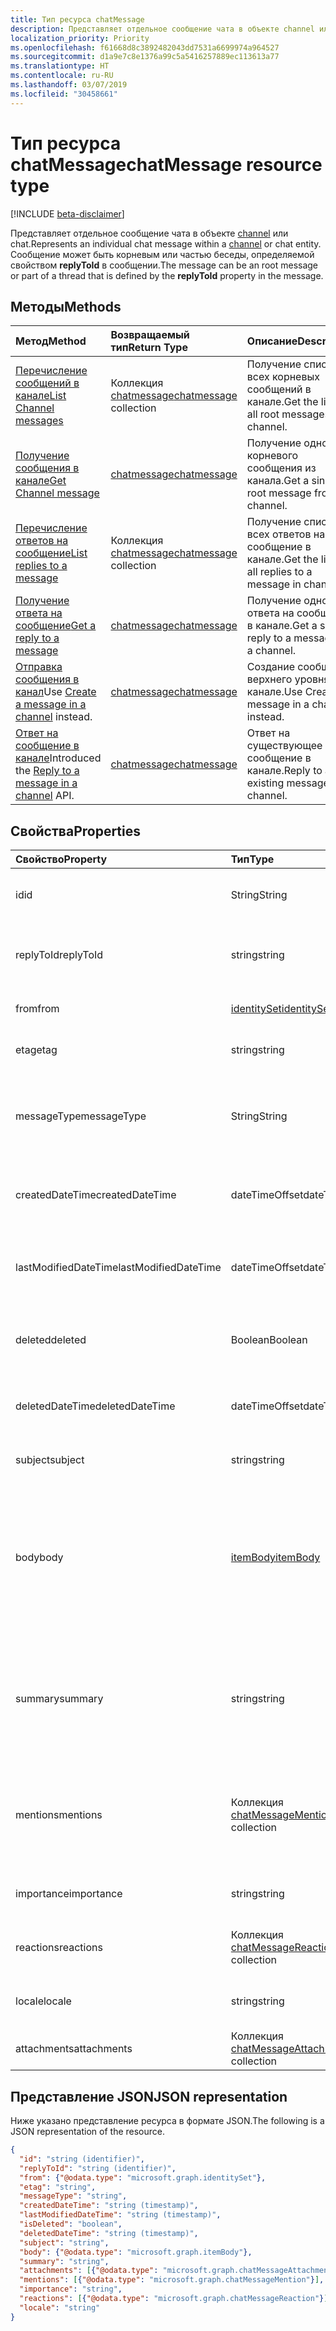 ```yaml
---
title: Тип ресурса chatMessage
description: Представляет отдельное сообщение чата в объекте channel или chat. Сообщение может быть корневым или частью беседы, определяемой свойством **replyToId** в сообщении.
localization_priority: Priority
ms.openlocfilehash: f61668d8c3892482043dd7531a6699974a964527
ms.sourcegitcommit: d1a9e7c8e1376a99c5a5416257889ec113613a77
ms.translationtype: HT
ms.contentlocale: ru-RU
ms.lasthandoff: 03/07/2019
ms.locfileid: "30458661"
---
```

# <a name="chatmessage-resource-type"></a><span data-ttu-id="3b8d5-104">Тип ресурса chatMessage</span><span class="sxs-lookup"><span data-stu-id="3b8d5-104">chatMessage resource type</span></span>

[!INCLUDE [beta-disclaimer](../../includes/beta-disclaimer.md)]

<span data-ttu-id="3b8d5-105">Представляет отдельное сообщение чата в объекте [channel](channel.md) или chat.</span><span class="sxs-lookup"><span data-stu-id="3b8d5-105">Represents an individual chat message within a [channel](channel.md) or chat entity.</span></span> <span data-ttu-id="3b8d5-106">Сообщение может быть корневым или частью беседы, определяемой свойством **replyToId** в сообщении.</span><span class="sxs-lookup"><span data-stu-id="3b8d5-106">The message can be an root message or part of a thread that is defined by the **replyToId** property in the message.</span></span>

## <a name="methods"></a><span data-ttu-id="3b8d5-107">Методы</span><span class="sxs-lookup"><span data-stu-id="3b8d5-107">Methods</span></span>

| <span data-ttu-id="3b8d5-108">Метод</span><span class="sxs-lookup"><span data-stu-id="3b8d5-108">Method</span></span>       | <span data-ttu-id="3b8d5-109">Возвращаемый тип</span><span class="sxs-lookup"><span data-stu-id="3b8d5-109">Return Type</span></span>  |<span data-ttu-id="3b8d5-110">Описание</span><span class="sxs-lookup"><span data-stu-id="3b8d5-110">Description</span></span>|
|:---------------|:--------|:----------|
|[<span data-ttu-id="3b8d5-111">Перечисление сообщений в канале</span><span class="sxs-lookup"><span data-stu-id="3b8d5-111">List Channel messages</span></span>](../api/channel-list-messages.md) | <span data-ttu-id="3b8d5-112">Коллекция [chatmessage](chatmessage.md)</span><span class="sxs-lookup"><span data-stu-id="3b8d5-112">[chatmessage](chatmessage.md) collection</span></span> | <span data-ttu-id="3b8d5-113">Получение списка всех корневых сообщений в канале.</span><span class="sxs-lookup"><span data-stu-id="3b8d5-113">Get the list of all root messages in a channel.</span></span>|
|[<span data-ttu-id="3b8d5-114">Получение сообщения в канале</span><span class="sxs-lookup"><span data-stu-id="3b8d5-114">Get Channel message</span></span>](../api/channel-get-message.md) | [<span data-ttu-id="3b8d5-115">chatmessage</span><span class="sxs-lookup"><span data-stu-id="3b8d5-115">chatmessage</span></span>](chatmessage.md) | <span data-ttu-id="3b8d5-116">Получение одного корневого сообщения из канала.</span><span class="sxs-lookup"><span data-stu-id="3b8d5-116">Get a single root message from a channel.</span></span>|
|[<span data-ttu-id="3b8d5-117">Перечисление ответов на сообщение</span><span class="sxs-lookup"><span data-stu-id="3b8d5-117">List replies to a message</span></span>](../api/channel-list-messagereplies.md) | <span data-ttu-id="3b8d5-118">Коллекция [chatmessage](chatmessage.md)</span><span class="sxs-lookup"><span data-stu-id="3b8d5-118">[chatmessage](chatmessage.md) collection</span></span>| <span data-ttu-id="3b8d5-119">Получение списка всех ответов на сообщение в канале.</span><span class="sxs-lookup"><span data-stu-id="3b8d5-119">Get the list of all replies to a message in channel.</span></span>|
|[<span data-ttu-id="3b8d5-120">Получение ответа на сообщение</span><span class="sxs-lookup"><span data-stu-id="3b8d5-120">Get a reply to a message</span></span>](../api/channel-get-messagereply.md) | [<span data-ttu-id="3b8d5-121">chatmessage</span><span class="sxs-lookup"><span data-stu-id="3b8d5-121">chatmessage</span></span>](chatmessage.md)| <span data-ttu-id="3b8d5-122">Получение одного ответа на сообщение в канале.</span><span class="sxs-lookup"><span data-stu-id="3b8d5-122">Get a single reply to a message in a channel.</span></span>|
|<span data-ttu-id="3b8d5-123">[Отправка сообщения в канал](../api/channel-post-chatmessage.md)</span><span class="sxs-lookup"><span data-stu-id="3b8d5-123">Use [Create a message in a channel](../api/channel-post-chatmessage.md) instead.</span></span> | [<span data-ttu-id="3b8d5-124">chatmessage</span><span class="sxs-lookup"><span data-stu-id="3b8d5-124">chatmessage</span></span>](chatmessage.md)| <span data-ttu-id="3b8d5-125">Создание сообщения верхнего уровня в канале.</span><span class="sxs-lookup"><span data-stu-id="3b8d5-125">Use Create a message in a channel instead.</span></span>|
|<span data-ttu-id="3b8d5-126">[Ответ на сообщение в канале](../api/channel-post-messagereply.md)</span><span class="sxs-lookup"><span data-stu-id="3b8d5-126">Introduced the [Reply to a message in a channel](../api/channel-post-messagereply.md) API.</span></span> | [<span data-ttu-id="3b8d5-127">chatmessage</span><span class="sxs-lookup"><span data-stu-id="3b8d5-127">chatmessage</span></span>](chatmessage.md)| <span data-ttu-id="3b8d5-128">Ответ на существующее сообщение в канале.</span><span class="sxs-lookup"><span data-stu-id="3b8d5-128">Reply to an existing message in a channel.</span></span>|


## <a name="properties"></a><span data-ttu-id="3b8d5-129">Свойства</span><span class="sxs-lookup"><span data-stu-id="3b8d5-129">Properties</span></span>
| <span data-ttu-id="3b8d5-130">Свойство</span><span class="sxs-lookup"><span data-stu-id="3b8d5-130">Property</span></span>     | <span data-ttu-id="3b8d5-131">Тип</span><span class="sxs-lookup"><span data-stu-id="3b8d5-131">Type</span></span>   |<span data-ttu-id="3b8d5-132">Описание</span><span class="sxs-lookup"><span data-stu-id="3b8d5-132">Description</span></span>|
|:---------------|:--------|:----------|
|<span data-ttu-id="3b8d5-133">id</span><span class="sxs-lookup"><span data-stu-id="3b8d5-133">id</span></span>|<span data-ttu-id="3b8d5-134">String</span><span class="sxs-lookup"><span data-stu-id="3b8d5-134">String</span></span>| <span data-ttu-id="3b8d5-135">Только для чтения.</span><span class="sxs-lookup"><span data-stu-id="3b8d5-135">Read-only.</span></span> <span data-ttu-id="3b8d5-136">Уникальный идентификатор сообщения.</span><span class="sxs-lookup"><span data-stu-id="3b8d5-136">Unique ID of the message.</span></span>|
|<span data-ttu-id="3b8d5-137">replyToId</span><span class="sxs-lookup"><span data-stu-id="3b8d5-137">replyToId</span></span>| <span data-ttu-id="3b8d5-138">string</span><span class="sxs-lookup"><span data-stu-id="3b8d5-138">string</span></span> | <span data-ttu-id="3b8d5-139">Идентификатор родительского или корневого сообщения беседы</span><span class="sxs-lookup"><span data-stu-id="3b8d5-139">Id of the parent message/root message of the thread</span></span> |
|<span data-ttu-id="3b8d5-140">from</span><span class="sxs-lookup"><span data-stu-id="3b8d5-140">from</span></span>|[<span data-ttu-id="3b8d5-141">identitySet</span><span class="sxs-lookup"><span data-stu-id="3b8d5-141">identitySet</span></span>](identityset.md)| <span data-ttu-id="3b8d5-142">Сведения об отправителе сообщения</span><span class="sxs-lookup"><span data-stu-id="3b8d5-142">Details of the sender of the message</span></span>|
|<span data-ttu-id="3b8d5-143">etag</span><span class="sxs-lookup"><span data-stu-id="3b8d5-143">etag</span></span>| <span data-ttu-id="3b8d5-144">string</span><span class="sxs-lookup"><span data-stu-id="3b8d5-144">string</span></span> | <span data-ttu-id="3b8d5-145">Номер версии сообщения</span><span class="sxs-lookup"><span data-stu-id="3b8d5-145">Version number of the message</span></span> |
|<span data-ttu-id="3b8d5-146">messageType</span><span class="sxs-lookup"><span data-stu-id="3b8d5-146">messageType</span></span>|<span data-ttu-id="3b8d5-147">String</span><span class="sxs-lookup"><span data-stu-id="3b8d5-147">String</span></span>|<span data-ttu-id="3b8d5-148">Тип сообщения. Поддерживаемые в настоящее время значения: message, chatEvent, Typing</span><span class="sxs-lookup"><span data-stu-id="3b8d5-148">The type of message, current supported values are: message, chatEvent, Typing</span></span>|
|<span data-ttu-id="3b8d5-149">createdDateTime</span><span class="sxs-lookup"><span data-stu-id="3b8d5-149">createdDateTime</span></span>|<span data-ttu-id="3b8d5-150">dateTimeOffset</span><span class="sxs-lookup"><span data-stu-id="3b8d5-150">dateTimeOffset</span></span>|<span data-ttu-id="3b8d5-151">Только для чтения.</span><span class="sxs-lookup"><span data-stu-id="3b8d5-151">Read only.</span></span> <span data-ttu-id="3b8d5-152">Метка времени создания сообщения</span><span class="sxs-lookup"><span data-stu-id="3b8d5-152">Timestamp of when the message was created</span></span>|
|<span data-ttu-id="3b8d5-153">lastModifiedDateTime</span><span class="sxs-lookup"><span data-stu-id="3b8d5-153">lastModifiedDateTime</span></span>|<span data-ttu-id="3b8d5-154">dateTimeOffset</span><span class="sxs-lookup"><span data-stu-id="3b8d5-154">dateTimeOffset</span></span>|<span data-ttu-id="3b8d5-155">Только для чтения.</span><span class="sxs-lookup"><span data-stu-id="3b8d5-155">Read only.</span></span> <span data-ttu-id="3b8d5-156">Метка времени изменения или обновления сообщения</span><span class="sxs-lookup"><span data-stu-id="3b8d5-156">Timestamp of when the message was edited/updated</span></span>|
|<span data-ttu-id="3b8d5-157">deleted</span><span class="sxs-lookup"><span data-stu-id="3b8d5-157">deleted</span></span>|<span data-ttu-id="3b8d5-158">Boolean</span><span class="sxs-lookup"><span data-stu-id="3b8d5-158">Boolean</span></span>|<span data-ttu-id="3b8d5-159">Указывает, удалено ли сообщение с возможностью восстановления</span><span class="sxs-lookup"><span data-stu-id="3b8d5-159">Indicates whether a message has been soft deleted</span></span>|
|<span data-ttu-id="3b8d5-160">deletedDateTime</span><span class="sxs-lookup"><span data-stu-id="3b8d5-160">deletedDateTime</span></span>|<span data-ttu-id="3b8d5-161">dateTimeOffset</span><span class="sxs-lookup"><span data-stu-id="3b8d5-161">dateTimeOffset</span></span>|<span data-ttu-id="3b8d5-162">Только для чтения.</span><span class="sxs-lookup"><span data-stu-id="3b8d5-162">Read only.</span></span> <span data-ttu-id="3b8d5-163">Метка времени удаления сообщения</span><span class="sxs-lookup"><span data-stu-id="3b8d5-163">Timestamp at which the message was deleted</span></span> |
|<span data-ttu-id="3b8d5-164">subject</span><span class="sxs-lookup"><span data-stu-id="3b8d5-164">subject</span></span>|<span data-ttu-id="3b8d5-165">string</span><span class="sxs-lookup"><span data-stu-id="3b8d5-165">string</span></span>|<span data-ttu-id="3b8d5-166">Строка темы сообщения.</span><span class="sxs-lookup"><span data-stu-id="3b8d5-166">Message subject line.</span></span> <span data-ttu-id="3b8d5-167">Необязательное</span><span class="sxs-lookup"><span data-stu-id="3b8d5-167">Optional</span></span>|
|<span data-ttu-id="3b8d5-168">body</span><span class="sxs-lookup"><span data-stu-id="3b8d5-168">body</span></span>|[<span data-ttu-id="3b8d5-169">itemBody</span><span class="sxs-lookup"><span data-stu-id="3b8d5-169">itemBody</span></span>](itembody.md)|<span data-ttu-id="3b8d5-170">Представление содержимого сообщения в формате Plaintext/HTML.</span><span class="sxs-lookup"><span data-stu-id="3b8d5-170">Plaintext/HTML representation of the content of the message.</span></span> <span data-ttu-id="3b8d5-171">Возвращает неформатированный текст по умолчанию. Приложение может выбрать формат HTML в составе параметров запроса</span><span class="sxs-lookup"><span data-stu-id="3b8d5-171">Returns plain text by default, application can choose HTML as part of a query param</span></span>|
|<span data-ttu-id="3b8d5-172">summary</span><span class="sxs-lookup"><span data-stu-id="3b8d5-172">summary</span></span>|<span data-ttu-id="3b8d5-173">string</span><span class="sxs-lookup"><span data-stu-id="3b8d5-173">string</span></span>|<span data-ttu-id="3b8d5-174">Сводный текст сообщения, который можно использовать для push-уведомлений и представлений сводки или резервных представлений</span><span class="sxs-lookup"><span data-stu-id="3b8d5-174">Summary text of the message that could be used for push notifications and summary views or fall back views</span></span>|
|<span data-ttu-id="3b8d5-175">mentions</span><span class="sxs-lookup"><span data-stu-id="3b8d5-175">mentions</span></span>|<span data-ttu-id="3b8d5-176">Коллекция [chatMessageMention](chatmention.md)</span><span class="sxs-lookup"><span data-stu-id="3b8d5-176">[chatMessageMention](chatmention.md) collection</span></span>| <span data-ttu-id="3b8d5-177">Список сущностей, упомянутых в сообщении.</span><span class="sxs-lookup"><span data-stu-id="3b8d5-177">List of entities mentioned in the message.</span></span> <span data-ttu-id="3b8d5-178">Поддерживаемые в настоящее время: user, bot, team, channel</span><span class="sxs-lookup"><span data-stu-id="3b8d5-178">Currently supports user, bot, team, channel</span></span>|
|<span data-ttu-id="3b8d5-179">importance</span><span class="sxs-lookup"><span data-stu-id="3b8d5-179">importance</span></span>| <span data-ttu-id="3b8d5-180">string</span><span class="sxs-lookup"><span data-stu-id="3b8d5-180">string</span></span> | <span data-ttu-id="3b8d5-181">Важность сообщения: высокая, низкая</span><span class="sxs-lookup"><span data-stu-id="3b8d5-181">The importance of the message: Normal, High</span></span>|
|<span data-ttu-id="3b8d5-182">reactions</span><span class="sxs-lookup"><span data-stu-id="3b8d5-182">reactions</span></span>| <span data-ttu-id="3b8d5-183">Коллекция [chatMessageReaction](chatreaction.md)</span><span class="sxs-lookup"><span data-stu-id="3b8d5-183">[chatMessageReaction](chatreaction.md) collection</span></span> | <span data-ttu-id="3b8d5-184">Реакции на сообщение (например, "Нравится")</span><span class="sxs-lookup"><span data-stu-id="3b8d5-184">Reactions for this message (for example, Like)</span></span>|
|<span data-ttu-id="3b8d5-185">locale</span><span class="sxs-lookup"><span data-stu-id="3b8d5-185">locale</span></span>|<span data-ttu-id="3b8d5-186">string</span><span class="sxs-lookup"><span data-stu-id="3b8d5-186">string</span></span>|<span data-ttu-id="3b8d5-187">Язык сообщения, установленный клиентом</span><span class="sxs-lookup"><span data-stu-id="3b8d5-187">Locale of the message set by the client</span></span>|
|<span data-ttu-id="3b8d5-188">attachments</span><span class="sxs-lookup"><span data-stu-id="3b8d5-188">attachments</span></span>|<span data-ttu-id="3b8d5-189">Коллекция [chatMessageAttachment](chatattachment.md)</span><span class="sxs-lookup"><span data-stu-id="3b8d5-189">[chatMessageAttachment](chatattachment.md) collection</span></span> |<span data-ttu-id="3b8d5-190">Вложенные файлы</span><span class="sxs-lookup"><span data-stu-id="3b8d5-190">Attached files</span></span>|


## <a name="json-representation"></a><span data-ttu-id="3b8d5-191">Представление JSON</span><span class="sxs-lookup"><span data-stu-id="3b8d5-191">JSON representation</span></span>

<span data-ttu-id="3b8d5-192">Ниже указано представление ресурса в формате JSON.</span><span class="sxs-lookup"><span data-stu-id="3b8d5-192">The following is a JSON representation of the resource.</span></span>

<!-- {
  "blockType": "resource",
  "optionalProperties": [
    "deleted",
    "deletedDateTime",
    "attachments",
    "importance",
    "reactions",
    "mentions",
    "subject",
    "summary"
  ],
  "baseType": "microsoft.graph.entity",
  "@odata.type": "microsoft.graph.chatMessage"
}-->

```json
{
  "id": "string (identifier)",
  "replyToId": "string (identifier)",
  "from": {"@odata.type": "microsoft.graph.identitySet"},
  "etag": "string",
  "messageType": "string",
  "createdDateTime": "string (timestamp)",
  "lastModifiedDateTime": "string (timestamp)",
  "isDeleted": "boolean",
  "deletedDateTime": "string (timestamp)",
  "subject": "string",
  "body": {"@odata.type": "microsoft.graph.itemBody"},
  "summary": "string",
  "attachments": [{"@odata.type": "microsoft.graph.chatMessageAttachment"}],
  "mentions": [{"@odata.type": "microsoft.graph.chatMessageMention"}],
  "importance": "string",
  "reactions": [{"@odata.type": "microsoft.graph.chatMessageReaction"}],
  "locale": "string"
}

```

<!-- uuid: 8fcb5dbc-d5aa-4681-8e31-b001d5168d79
2015-10-25 14:57:30 UTC -->
<!--
{
  "type": "#page.annotation",
  "description": "chat message resource",
  "keywords": "",
  "section": "documentation",
  "tocPath": "",
  "suppressions": [
    "Error: /api-reference/beta/resources/chatmessage.md:\r\n      Exception processing links.\r\n    System.ArgumentException: Link Definition was null. Link text: !INCLUDE [beta-disclaimer](../../includes/beta-disclaimer.md)\r\n      at ApiDoctor.Validation.DocFile.get_LinkDestinations()\r\n      at ApiDoctor.Validation.DocSet.ValidateLinks(Boolean includeWarnings, String[] relativePathForFiles, IssueLogger issues, Boolean requireFilenameCaseMatch, Boolean printOrphanedFiles)"
  ]
}
-->
